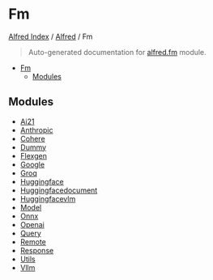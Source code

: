 # Fm

[Alfred Index](../../README.md#alfred-index) /
[Alfred](../index.md#alfred) /
Fm

> Auto-generated documentation for [alfred.fm](../../../alfred/fm/__init__.py) module.

- [Fm](#fm)
  - [Modules](#modules)

## Modules

- [Ai21](./ai21.md)
- [Anthropic](./anthropic.md)
- [Cohere](./cohere.md)
- [Dummy](./dummy.md)
- [Flexgen](./flexgen.md)
- [Google](./google.md)
- [Groq](./groq.md)
- [Huggingface](./huggingface.md)
- [Huggingfacedocument](./huggingfacedocument.md)
- [Huggingfacevlm](./huggingfacevlm.md)
- [Model](./model.md)
- [Onnx](./onnx.md)
- [Openai](./openai.md)
- [Query](query/index.md)
- [Remote](remote/index.md)
- [Response](response/index.md)
- [Utils](./utils.md)
- [Vllm](./vllm.md)